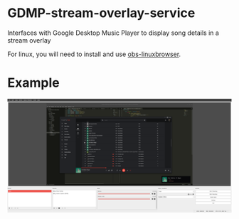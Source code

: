 # GDMP-stream-overlay-service

Interfaces with Google Desktop Music Player to display song details in a stream overlay


For linux, you will need to install and use [obs-linuxbrowser](https://github.com/bazukas/obs-linuxbrowser).

# Example

![Screenshot Example](example.png)